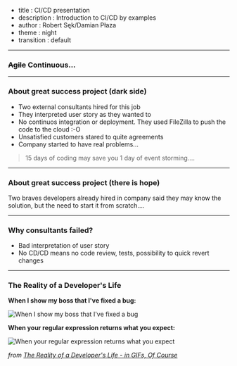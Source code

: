 - title : CI/CD presentation
- description : Introduction to CI/CD by examples
- author : Robert Sęk/Damian Płaza
- theme : night
- transition : default

***
### ~~Agile~~ Continuous...


***

### About great success project (dark side)

- Two external consultants hired for this job
- They interpreted user story as they wanted to
- No continuos integration or deployment. They used FileZilla to push the code to the cloud :-O
- Unsatisfied customers stared to quite agreements
- Company started to have real problems...

> 15 days of coding may save you 1 day of event storming....

***

### About great success project (there is hope)

Two braves developers already hired in company said they may know the solution, but the need to start it from scratch....

***

### Why consultants failed? 
- Bad interpretation of user story 
- No CD/CD means no code review, tests, possibility to quick revert changes

***

### The Reality of a Developer's Life 

**When I show my boss that I've fixed a bug:**
  
![When I show my boss that I've fixed a bug](http://www.topito.com/wp-content/uploads/2013/01/code-07.gif)
  
**When your regular expression returns what you expect:**
  
![When your regular expression returns what you expect](http://www.topito.com/wp-content/uploads/2013/01/code-03.gif)
  
*from [The Reality of a Developer's Life - in GIFs, Of Course](http://server.dzone.com/articles/reality-developers-life-gifs)*


